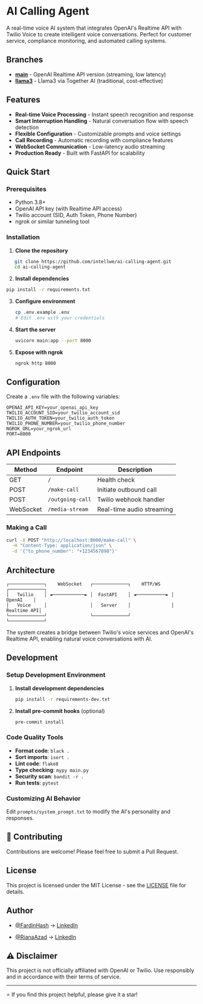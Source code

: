 # AI Calling Agent

A real-time voice AI system that integrates OpenAI's Realtime API with Twilio Voice to create intelligent voice conversations. Perfect for customer service, compliance monitoring, and automated calling systems.

## Branches

- **[main](https://github.com/intellwe/ai-calling-agent/tree/main)** - OpenAI Realtime API version (streaming, low latency)
- **[llama3](https://github.com/intellwe/ai-calling-agent/tree/llama3)** - Llama3 via Together AI (traditional, cost-effective)

## Features

- **Real-time Voice Processing** - Instant speech recognition and response
- **Smart Interruption Handling** - Natural conversation flow with speech detection
- **Flexible Configuration** - Customizable prompts and voice settings
- **Call Recording** - Automatic recording with compliance features
- **WebSocket Communication** - Low-latency audio streaming
- **Production Ready** - Built with FastAPI for scalability

## Quick Start

### Prerequisites

- Python 3.8+
- OpenAI API key (with Realtime API access)
- Twilio account (SID, Auth Token, Phone Number)
- ngrok or similar tunneling tool

### Installation

1. **Clone the repository**

```bash
   git clone https://github.com/intellwe/ai-calling-agent.git
   cd ai-calling-agent
```

2. **Install dependencies**

```bash
pip install -r requirements.txt
```

3. **Configure environment**

   ```bash
   cp .env.example .env
   # Edit .env with your credentials
   ```

4. **Start the server**

   ```bash
   uvicorn main:app --port 8000
   ```

5. **Expose with ngrok**
   ```bash
   ngrok http 8000
   ```

## Configuration

Create a `.env` file with the following variables:

```env
OPENAI_API_KEY=your_openai_api_key
TWILIO_ACCOUNT_SID=your_twilio_account_sid
TWILIO_AUTH_TOKEN=your_twilio_auth_token
TWILIO_PHONE_NUMBER=your_twilio_phone_number
NGROK_URL=your_ngrok_url
PORT=8000
```

## API Endpoints

| Method    | Endpoint         | Description               |
| --------- | ---------------- | ------------------------- |
| GET       | `/`              | Health check              |
| POST      | `/make-call`     | Initiate outbound call    |
| POST      | `/outgoing-call` | Twilio webhook handler    |
| WebSocket | `/media-stream`  | Real-time audio streaming |

### Making a Call

```bash
curl -X POST "http://localhost:8000/make-call" \
  -H "Content-Type: application/json" \
  -d '{"to_phone_number": "+1234567890"}'
```

## Architecture

```
┌─────────────┐    WebSocket   ┌─────────────┐    HTTP/WS    ┌─────────────┐
│   Twilio    │ ◄────────────► │  FastAPI    │ ◄───────────► │   OpenAI    │
│   Voice     │                │   Server    │               │ Realtime API│
└─────────────┘                └─────────────┘               └─────────────┘
```

The system creates a bridge between Twilio's voice services and OpenAI's Realtime API, enabling natural voice conversations with AI.

## Development

### Setup Development Environment

1. **Install development dependencies**

   ```bash
   pip install -r requirements-dev.txt
   ```

2. **Install pre-commit hooks** (optional)
   ```bash
   pre-commit install
   ```

### Code Quality Tools

- **Format code**: `black .`
- **Sort imports**: `isort .`
- **Lint code**: `flake8`
- **Type checking**: `mypy main.py`
- **Security scan**: `bandit -r .`
- **Run tests**: `pytest`

### Customizing AI Behavior

Edit `prompts/system_prompt.txt` to modify the AI's personality and responses.

## 🤝 Contributing

Contributions are welcome! Please feel free to submit a Pull Request.

## License

This project is licensed under the MIT License - see the [LICENSE](LICENSE) file for details.

## Author

- [@FardinHash](https://github.com/FardinHash) -> [LinkedIn](https://linkedin.com/in/fardinkai)

- [@RianaAzad](https://github.com/RianaAzad) -> [LinkedIn](https://linkedin.com/in/riana-azad)

## ⚠️ Disclaimer

This project is not officially affiliated with OpenAI or Twilio. Use responsibly and in accordance with their terms of service.

---

⭐ If you find this project helpful, please give it a star!

